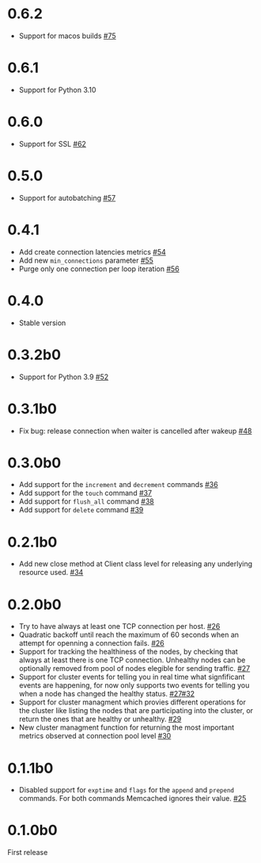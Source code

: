 0.6.2
================
- Support for macos builds [#75](https://github.com/emcache/emcache/pull/75)

0.6.1
================
- Support for Python 3.10

0.6.0
================
- Support for SSL [#62](https://github.com/emcache/emcache/pull/62)

0.5.0
================
- Support for autobatching [#57](https://github.com/emcache/emcache/pull/57)

0.4.1
======
- Add create connection latencies metrics [#54](https://github.com/emcache/emcache/pull/54)
- Add new `min_connections` parameter [#55](https://github.com/emcache/emcache/pull/55)
- Purge only one connection per loop iteration [#56](https://github.com/emcache/emcache/pull/56)

0.4.0
==========
- Stable version

0.3.2b0
==========
- Support for Python 3.9 [#52](https://github.com/emcache/emcache/pull/52)

0.3.1b0
==========
- Fix bug: release connection when waiter is cancelled after wakeup [#48](https://github.com/emcache/emcache/issues/48)

0.3.0b0
=======
- Add support for the `increment` and `decrement` commands [#36](https://github.com/emcache/emcache/pull/36)
- Add support for the `touch` command [#37](https://github.com/emcache/emcache/pull/37)
- Add support for `flush_all` command [#38](https://github.com/emcache/emcache/pull/38)
- Add support for `delete` command [#39](https://github.com/emcache/emcache/pull/39)

0.2.1b0
=======
- Add new close method at Client class level for releasing any underlying resource used. [#34](https://github.com/emcache/emcache/pull/34)

0.2.0b0
=======
- Try to have always at least one TCP connection per host. [#26](https://github.com/emcache/emcache/pull/26)
- Quadratic backoff until reach the maximum of 60 seconds when an attempt for openning a connection
  fails. [#26](https://github.com/emcache/emcache/pull/26)
- Support for tracking the healthiness of the nodes, by checking that always at least there is
  one TCP connection. Unhealthy nodes can be optionally removed from pool of nodes elegible for sending
  traffic. [#27](https://github.com/emcache/emcache/pull/27)
- Support for cluster events for telling you in real time what signfificant events are happening,
  for now only supports two events for telling you when a node has changed the healthy status. [#27](https://github.com/emcache/emcache/pull/27)[#32](https://github.com/emcache/emcache/pull/32)
- Support for cluster managment which provies different operations for the cluster like listing the nodes
  that are participating into the cluster, or return the ones that are healthy or unhealthy. [#29](https://github.com/emcache/emcache/pull/29)
- New cluster managment function for returning the most important metrics observed at connection pool
  level [#30](https://github.com/emcache/emcache/pull/30)

0.1.1b0
=======
- Disabled support for `exptime` and `flags` for the `append` and `prepend` commands. For both commands
  Memcached ignores their value. [#25](https://github.com/emcache/emcache/pull/25)

0.1.0b0
=======
First release
